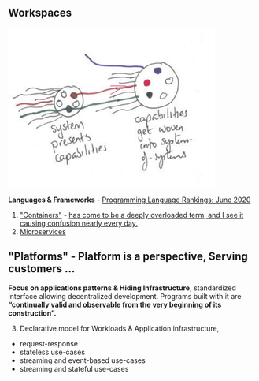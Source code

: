 ## Workspaces

![](/images/systemsofsystems.png)

**Languages & Frameworks** - [Programming Language Rankings: June 2020](https://redmonk.com/sogrady/2020/07/27/language-rankings-6-20/)

1. ["Containers"](https://www.michaelnygard.com/blog/2018/09/joyful-isolation) - [has come to be a deeply overloaded term, and I see it causing confusion nearly every day.](https://twitter.com/MarcJBrooker/status/1222217458028707841)
2. [Microservices](../Patterns/microservices-demo.md)

## "Platforms" - Platform is a perspective, Serving customers ...
**Focus on applications patterns & Hiding Infrastructure**, standardized interface allowing decentralized development. Programs built with it are **“continually valid and observable from the very beginning of its construction”.**

3. Declarative model for Workloads & Application infrastructure, 
* request-response
* stateless use-cases
* streaming and event-based use-cases
* streaming and stateful use-cases






